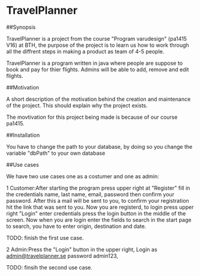 # TravelPlanner

##Synopsis

TravelPlanner is a project from the course "Program varudesign" (pa1415 V16) at BTH, the purpose of the project is to learn us how to work through all the diffrent steps in making a product as team of 4-5 people.

TravelPlanner is a program written in java where people are suppose to book and pay for thier flights. Admins will be able to add, remove and edit flights. 


##Motivation

A short description of the motivation behind the creation and maintenance of the project. This should explain why the project exists.

The movtivation for this project being made is because of our course pa1415.

##Installation

You have to change the path to your database, by doing so you change the variable "dbPath" to your own database

##Use cases

We have two use cases one as a costumer and one as admin:

1 Customer:After starting the program press upper right at "Register" fill in the credentials name, last name, email, password then confirm your password. After this a mail will be sent to you, to confirm your registration hit the link that was sent to you. Now you are registerd, to login press upper right "Login" enter credentials press the login button in the middle of the screen. Now when you are login enter the fields to search in the start page to search, you have to enter origin, destination and date. 

TODO: finish the first use case.

2 Admin:Press the "Login" button in the upper right, Login as admin@travelplanner.se password admin123,

TODO: finsih the second use case.


